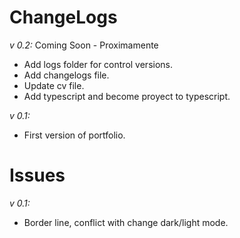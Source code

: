 # ChangeLogs

_v 0.2:_ Coming Soon - Proximamente

- Add logs folder for control versions.
- Add changelogs file.
- Update cv file.
- Add typescript and become proyect to typescript.


_v 0.1:_

- First version of portfolio.

# Issues

_v 0.1:_

- Border line, conflict with change dark/light mode.
